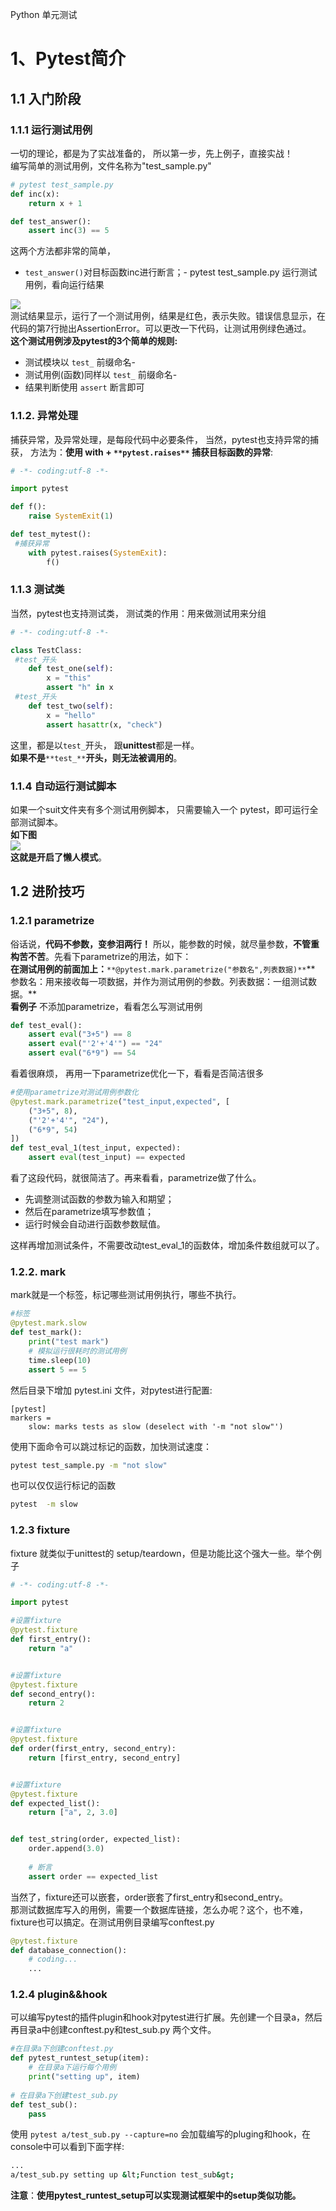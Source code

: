 Python 单元测试
<a name="GwiOE"></a>
# 1、Pytest简介
<a name="UYYoi"></a>
## 1.1 入门阶段
<a name="Y3DpR"></a>
### 1.1.1 运行测试用例
一切的理论，都是为了实战准备的， 所以第一步，先上例子，直接实战！<br />编写简单的测试用例，文件名称为"test_sample.py"
```python
# pytest test_sample.py
def inc(x):
    return x + 1

def test_answer():
    assert inc(3) == 5
```
这两个方法都非常的简单，

- `test_answer()`对目标函数inc进行断言；- pytest test_sample.py 运行测试用例，看向运行结果

![](./img/1648348086445-2d7746f1-6723-46c3-bf1e-61b5b212966c.jpeg)<br />测试结果显示，运行了一个测试用例，结果是红色，表示失败。错误信息显示，在代码的第7行抛出AssertionError。可以更改一下代码，让测试用例绿色通过。<br />**这个测试用例涉及pytest的3个简单的规则:**

- 测试模块以 `test_` 前缀命名- 
- 测试用例(函数)同样以 `test_` 前缀命名- 
- 结果判断使用 `assert` 断言即可
<a name="ONWZZ"></a>
### 1.1.2. 异常处理
捕获异常，及异常处理，是每段代码中必要条件， 当然，pytest也支持异常的捕获， 方法为：**使用 with + **`**pytest.raises**`** 捕获目标函数的异常**:
```python
# -*- coding:utf-8 -*-

import pytest

def f():
    raise SystemExit(1)

def test_mytest():
 #捕获异常
    with pytest.raises(SystemExit):
        f()
```
<a name="hjDCY"></a>
### 1.1.3 测试类
当然，pytest也支持测试类， 测试类的作用：用来做测试用来分组
```python
# -*- coding:utf-8 -*-

class TestClass:
 #test_开头
    def test_one(self):
        x = "this"
        assert "h" in x
 #test_开头
    def test_two(self):
        x = "hello"
        assert hasattr(x, "check")
```
这里，都是以`test_`开头， 跟**unittest**都是一样。<br />**如果不是**`**test_**`**开头，则无法被调用的**。
<a name="IS82f"></a>
### 1.1.4 自动运行测试脚本
如果一个suit文件夹有多个测试用例脚本， 只需要输入一个 pytest，即可运行全部测试脚本。<br />**如下图**<br />![](./img/1648348086393-9172bc98-deda-402f-8fcd-e752bc53e20c.jpeg)<br />**这就是开启了懒人模式**。
<a name="vH4OU"></a>
## 1.2 进阶技巧
<a name="vhMSm"></a>
### 1.2.1 parametrize
俗话说，**代码不参数，变参泪两行！** 所以，能参数的时候，就尽量参数，**不管重构苦不苦**。先看下parametrize的用法，如下：<br />**在测试用例的前面加上：**`**@pytest.mark.parametrize("参数名",列表数据)**`** 参数名：用来接收每一项数据，并作为测试用例的参数。列表数据：一组测试数据。**<br />**看例子** 不添加parametrize，看看怎么写测试用例
```python
def test_eval():
    assert eval("3+5") == 8
    assert eval("'2'+'4'") == "24"
    assert eval("6*9") == 54
```
看着很麻烦， 再用一下parametrize优化一下，看看是否简洁很多
```python
#使用parametrize对测试用例参数化
@pytest.mark.parametrize("test_input,expected", [
    ("3+5", 8),
    ("'2'+'4'", "24"),
    ("6*9", 54)
])
def test_eval_1(test_input, expected):
    assert eval(test_input) == expected
```
看了这段代码，就很简洁了。再来看看，parametrize做了什么。

- 先调整测试函数的参数为输入和期望；
- 然后在parametrize填写参数值；
- 运行时候会自动进行函数参数赋值。

这样再增加测试条件，不需要改动test_eval_1的函数体，增加条件数组就可以了。
<a name="pWP0L"></a>
### 1.2.2. mark
mark就是一个标签，标记哪些测试用例执行，哪些不执行。
```python
#标签
@pytest.mark.slow
def test_mark():
    print("test mark")
    # 模拟运行很耗时的测试用例
    time.sleep(10)
    assert 5 == 5
```
然后目录下增加 pytest.ini 文件，对pytest进行配置:
```
[pytest]
markers =
    slow: marks tests as slow (deselect with '-m "not slow"')
```
使用下面命令可以跳过标记的函数，加快测试速度：
```bash
pytest test_sample.py -m "not slow"
```
也可以仅仅运行标记的函数
```bash
pytest  -m slow
```
<a name="vGxQx"></a>
### 1.2.3 fixture
fixture 就类似于unittest的 setup/teardown，但是功能比这个强大一些。举个例子
```python
# -*- coding:utf-8 -*-

import pytest

#设置fixture
@pytest.fixture
def first_entry():
    return "a"


#设置fixture
@pytest.fixture
def second_entry():
    return 2


#设置fixture
@pytest.fixture
def order(first_entry, second_entry):
    return [first_entry, second_entry]


#设置fixture
@pytest.fixture
def expected_list():
    return ["a", 2, 3.0]


def test_string(order, expected_list):
    order.append(3.0)
    
    # 断言
    assert order == expected_list
```
当然了，fixture还可以嵌套，order嵌套了first_entry和second_entry。<br />那测试数据库写入的用例，需要一个数据库链接，怎么办呢？这个，也不难，fixture也可以搞定。在测试用例目录编写conftest.py
```python
@pytest.fixture
def database_connection():
    # coding...
    ...
```
<a name="xg19h"></a>
### 1.2.4 plugin&&hook
可以编写pytest的插件plugin和hook对pytest进行扩展。先创建一个目录a，然后再目录a中创建conftest.py和test_sub.py 两个文件。
```python
#在目录a下创建conftest.py
def pytest_runtest_setup(item):
    # 在目录a下运行每个用例
    print("setting up", item)
        
# 在目录a下创建test_sub.py
def test_sub():
    pass
```
使用 `pytest a/test_sub.py --capture=no` 会加载编写的pluging和hook，在console中可以看到下面字样:
```bash
...
a/test_sub.py setting up &lt;Function test_sub&gt;
```
**注意**：**使用pytest_runtest_setup可以实现测试框架中的setup类似功能。**
